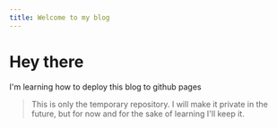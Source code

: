 ```yaml
---
title: Welcome to my blog
---
```


# Hey there
I'm learning how to deploy this blog to github pages
> This is only the temporary repository. I will make it private in the future, but for now and for the sake of learning I'll keep it.
